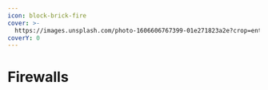 ```yaml
---
icon: block-brick-fire
cover: >-
  https://images.unsplash.com/photo-1606606767399-01e271823a2e?crop=entropy&cs=srgb&fm=jpg&ixid=M3wxOTcwMjR8MHwxfHNlYXJjaHw0fHxmaXJld2FsbHxlbnwwfHx8fDE3Mzc1NzAxMTN8MA&ixlib=rb-4.0.3&q=85
coverY: 0
---
```


# Firewalls

